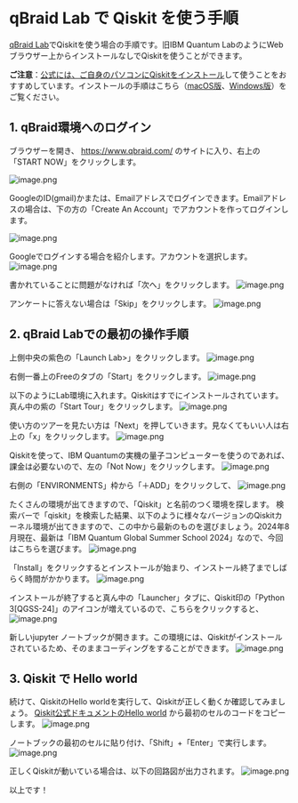 # qBraid Lab で Qiskit を使う手順
[qBraid Lab](https://www.qbraid.com/)でQiskitを使う場合の手順です。旧IBM Quantum LabのようにWebブラウザー上からインストールなしでQiskitを使うことができます。

**ご注意**：[公式には、ご自身のパソコンにQiskitをインストール](https://docs.quantum.ibm.com/guides/install-qiskit)して使うことをおすすめしています。インストールの手順はこちら（[macOS版](install_mac.md)、[Windows版](install_win.md)）をご覧ください。

## 1. qBraid環境へのログイン
ブラウザーを開き、 https://www.qbraid.com/ のサイトに入り、右上の「START NOW」をクリックします。

![image.png](https://qiita-image-store.s3.ap-northeast-1.amazonaws.com/0/151117/288986d0-f689-802f-6d2e-4479a32a07c9.png)

GoogleのID(gmail)かまたは、Emailアドレスでログインできます。Emailアドレスの場合は、下の方の「Create An Account」でアカウントを作ってログインします。

![image.png](https://qiita-image-store.s3.ap-northeast-1.amazonaws.com/0/151117/d8d9a778-20ca-51be-7445-4cf350e0fc8a.png)

Googleでログインする場合を紹介します。アカウントを選択します。
![image.png](https://qiita-image-store.s3.ap-northeast-1.amazonaws.com/0/151117/26f3e914-586b-043e-5c7d-d0e09715425c.png)

書かれていることに問題がなければ「次へ」をクリックします。
![image.png](https://qiita-image-store.s3.ap-northeast-1.amazonaws.com/0/151117/2c38f21a-f1c1-add9-b40d-830c3cf3b7e9.png)

アンケートに答えない場合は「Skip」をクリックします。
![image.png](https://qiita-image-store.s3.ap-northeast-1.amazonaws.com/0/151117/d3733b37-e4f6-179e-e298-91a22859cbd1.png)


## 2. qBraid Labでの最初の操作手順
上側中央の紫色の「Launch Lab>」をクリックします。
![image.png](https://qiita-image-store.s3.ap-northeast-1.amazonaws.com/0/151117/29799381-b8ad-09f4-ec19-f6e96abc453d.png)

右側一番上のFreeのタブの「Start」をクリックします。
![image.png](https://qiita-image-store.s3.ap-northeast-1.amazonaws.com/0/151117/739bda57-6df6-747c-22ae-6ebdda223adf.png)

以下のようにLab環境に入れます。Qiskitはすでにインストールされています。真ん中の紫の「Start Tour」をクリックします。
![image.png](https://qiita-image-store.s3.ap-northeast-1.amazonaws.com/0/151117/b67cbb25-473d-3b5f-3ebd-0d2ddae89b16.png)


使い方のツアーを見たい方は「Next」を押していきます。見なくてもいい人は右上の「x」をクリックします。
![image.png](https://qiita-image-store.s3.ap-northeast-1.amazonaws.com/0/151117/d39a4eb0-2430-c38e-5d89-7ce53453e5fc.png)

Qiskitを使って、IBM Quantumの実機の量子コンピューターを使うのであれば、課金は必要ないので、左の「Not Now」をクリックします。
![image.png](https://qiita-image-store.s3.ap-northeast-1.amazonaws.com/0/151117/f28e62af-776d-a831-1f78-a9d91e580505.png)

右側の「ENVIRONMENTS」枠から「＋ADD」をクリックして、
![image.png](https://qiita-image-store.s3.ap-northeast-1.amazonaws.com/0/151117/931af54c-092c-678f-4d7d-29f70fb19de6.png)

たくさんの環境が出てきますので、「Qiskit」と名前のつく環境を探します。
検索バーで「qiskit」を検索した結果、以下のように様々なバージョンのQiskitカーネル環境が出てきますので、この中から最新のものを選びましょう。2024年8月現在、最新は「IBM Quantum Global Summer School 2024」なので、今回はこちらを選びます。
![image.png](https://qiita-image-store.s3.ap-northeast-1.amazonaws.com/0/151117/3bc6063c-495f-d3e7-7b9a-9287a22ab1e7.png)

「Install」をクリックするとインストールが始まり、インストール終了までしばらく時間がかかります。
![image.png](https://qiita-image-store.s3.ap-northeast-1.amazonaws.com/0/151117/9db02c64-2342-9fdf-17cb-2b00a8955d1b.png)

インストールが終了すると真ん中の「Launcher」タブに、Qiskit印の「Python 3[QGSS-24]」のアイコンが増えているので、こちらをクリックすると、
![image.png](https://qiita-image-store.s3.ap-northeast-1.amazonaws.com/0/151117/7245d828-3b80-4ec1-4515-81e01dcea8f2.png)

新しいjupyter ノートブックが開きます。この環境には、Qiskitがインストールされているため、そのままコーディングをすることができます。
![image.png](https://qiita-image-store.s3.ap-northeast-1.amazonaws.com/0/151117/b6e31ea8-7a3f-f77e-0ccd-814d6631e994.png)

## 3. Qiskit で Hello world
続けて、QiskitのHello worldを実行して、Qiskitが正しく動くか確認してみましょう。
[Qiskit公式ドキュメントのHello world](https://docs.quantum.ibm.com/start/hello-world) から最初のセルのコードをコピーします。
![image.png](https://qiita-image-store.s3.ap-northeast-1.amazonaws.com/0/151117/2ed9083d-715a-b365-6b0d-6548eb739a14.png)

ノートブックの最初のセルに貼り付け、「Shift」+「Enter」で実行します。
![image.png](https://qiita-image-store.s3.ap-northeast-1.amazonaws.com/0/151117/5a0f0fb5-a95b-7628-18c9-a65930e9fd7b.png)

正しくQiskitが動いている場合は、以下の回路図が出力されます。
![image.png](https://qiita-image-store.s3.ap-northeast-1.amazonaws.com/0/151117/49937210-b757-9638-e800-89f4a042fb3e.png)

以上です！

